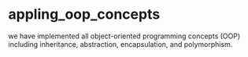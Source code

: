 # appling_oop_concepts
 we have implemented all object-oriented programming concepts (OOP) including inheritance, abstraction, encapsulation, and polymorphism.
